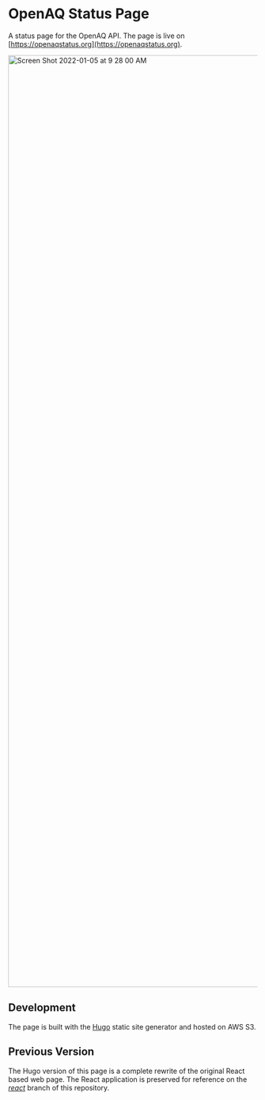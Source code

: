 # OpenAQ Status Page

A status page for the OpenAQ API. The page is live on [https://openaqstatus.org](https://openaqstatus.org).


<img width="1884" alt="Screen Shot 2022-01-05 at 9 28 00 AM" src="https://user-images.githubusercontent.com/8487728/148253027-2effb94e-7c1e-43e1-a5ac-8831e66887db.png">


## Development

The page is built with the [Hugo](https://gohugo.io) static site generator and hosted on AWS S3.

## Previous Version

The Hugo version of this page is a complete rewrite of the original React based web page. The React application is preserved for reference on the [_react_](https://github.com/openaq/openaq-status/tree/react) branch of this repository.
